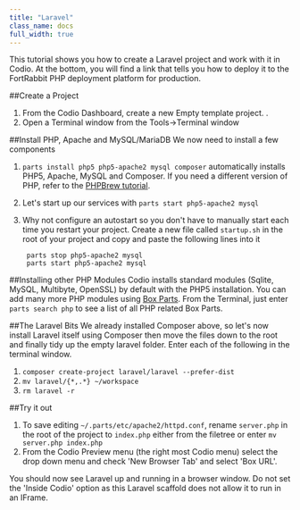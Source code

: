 ```yaml
---
title: "Laravel"
class_name: docs
full_width: true
---
```



This tutorial shows you how to create a Laravel project and work with it in Codio. At the bottom, you will find a link that tells you how to deploy it to the FortRabbit PHP deployment platform for production.

##Create a Project

1. From the Codio Dashboard, create a new Empty template project. .
1. Open a Terminal window from the Tools->Terminal window


##Install PHP, Apache and MySQL/MariaDB
We now need to install a few components

1. `parts install php5 php5-apache2 mysql composer` automatically installs PHP5, Apache, MySQL and Composer. If you need a different version of PHP, refer to the [PHPBrew tutorial](../php-brew).
1. Let's start up our services with `parts start php5-apache2 mysql`
1. Why not configure an autostart so you don't have to manually start each time you restart your project. Create a new file called `startup.sh` in the root of your project and copy and paste the following lines into it

        parts stop php5-apache2 mysql
        parts start php5-apache2 mysql

##Installing other PHP Modules
Codio installs standard modules (Sqlite, MySQL, Multibyte, OpenSSL) by default with the PHP5 installation. You can add many more PHP modules using [Box Parts](/docs/boxes/box-parts). From the Terminal, just enter `parts search php` to see a list of all PHP related Box Parts.

##The Laravel Bits
We already installed Composer above, so let's now install Laravel itself using Composer then move the files down to the root and finally tidy up the empty laravel folder. Enter each of the following in the terminal window.

1. `composer create-project laravel/laravel --prefer-dist`
1. `mv laravel/{*,.*} ~/workspace`  
1. `rm laravel -r`

##Try it out

1. To save editing `~/.parts/etc/apache2/httpd.conf`, rename `server.php` in the root of the project to `index.php` either from the filetree or enter `mv server.php index.php`
1. From the Codio Preview menu (the right most Codio menu) select the drop down menu and check 'New Browser Tab' and select 'Box URL'.

You should now see Laravel up and running in a browser window. Do not set the 'Inside Codio' option as this Laravel scaffold does not allow it to run in an IFrame.

